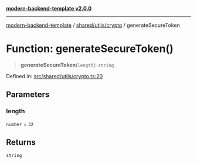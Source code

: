 [**modern-backend-template v2.0.0**](../../../../README.md)

***

[modern-backend-template](../../../../modules.md) / [shared/utils/crypto](../README.md) / generateSecureToken

# Function: generateSecureToken()

> **generateSecureToken**(`length`): `string`

Defined in: [src/shared/utils/crypto.ts:20](https://github.com/maemreyo/saas-4cus-nodejs/blob/1a77de11cd6eaefe66c31c7f5de281673fc25ce5/src/shared/utils/crypto.ts#L20)

## Parameters

### length

`number` = `32`

## Returns

`string`
